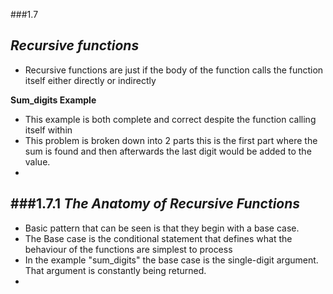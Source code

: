 ###1.7

***Recursive functions***
- 


- Recursive functions are just if the body of the function calls the function itself either directly or indirectly


**Sum_digits Example**
- This example is both complete and correct despite the function calling itself within 
- This problem is broken down into 2 parts this is the first part where the sum is found and then afterwards the last digit would be added to the value.
- 

###1.7.1
***The Anatomy of Recursive Functions***
- 

- Basic pattern that can be seen is that they begin with a base case.
- The Base case is the conditional statement that defines what the behaviour of the functions are simplest to process
- In the example "sum_digits" the base case is the single-digit argument. That argument is constantly being returned.
- 












